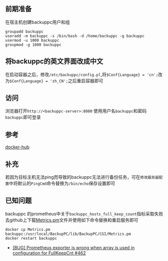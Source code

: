 ## 前期准备
在宿主机创建backuppc用户和组
```
groupadd backuppc
useradd -m backuppc -s /bin/bash -d /home/backuppc -g backuppc
usermod -u 1000 backuppc
groupmod -g 1000 backuppc
```
## 将backuppc的英文界面改成中文
在启动容器之后，修改`/etc/backuppc/config.pl`,将`$Conf{Language} = 'cn';`改为`$Conf{Language} = 'zh_CN';`之后重启容器即可

## 访问
浏览器打开`http://<backuppc-server>:8080` 使用用户名`backuppc`和密码`backuppc`即可登录

## 参考
[docker-hub][1]

## 补充
若因为目标主机无法ping而导致的backuppc无法进行备份任务，可在`修改服务器配置`中将默认的`PingCmd`命令替换为`/bin/echo`保存设置即可

## 已知问题
backuppc 的prometheus中关于`backuppc_hosts_full_keep_count`指标采取失败
去github上下载[Metrics.pm][3]文件并使用如下命令替换和重启服务即可
```
docker cp Metrics.pm backuppc:/usr/local/BackupPC/lib/BackupPC/CGI/Metrics.pm
docker restart backuppc
```

- [[BUG] Prometheus exporter is wrong when array is used in configuration for FullKeepCnt #462][2]

[1]: https://hub.docker.com/r/adferrand/backuppc
[2]: https://github.com/backuppc/backuppc/issues/462
[3]: https://github.com/backuppc/backuppc/blob/master/lib/BackupPC/CGI/Metrics.pm

